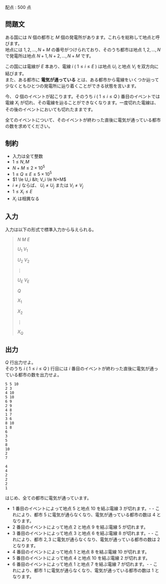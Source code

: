 配点 : $500$ 点

## 問題文

ある国には $N$ 個の都市と $M$ 個の発電所があります。これらを総称して地点と呼びます。<br>
地点には $1,2,\dots,N+M$ の番号がつけられており、そのうち都市は地点 $1,2,\dots,N$ で発電所は地点 $N+1,N+2,\dots,N+M$ です。

この国には電線が $E$ 本あり、電線 $i$ ( $1 \le i \le E$ ) は地点 $U_i$ と地点 $V_i$ を双方向に結びます。<br>
また、ある都市に **電気が通っている** とは、ある都市から電線をいくつか辿って少なくともひとつの発電所に辿り着くことができる状態を言います。

今、 $Q$ 個のイベントが起こります。そのうち $i$ ( $1 \le i \le Q$ ) 番目のイベントでは電線 $X_i$ が切れ、その電線を辿ることができなくなります。一度切れた電線は、その後のイベントにおいても切れたままです。

全てのイベントについて、そのイベントが終わった直後に電気が通っている都市の数を求めてください。

## 制約

- 入力は全て整数
- $1 \le N,M$
- $N+M \le 2 \times 10^5$
- $1 \le Q \le E \le 5 \times 10^5$
- $1 \le U_i &lt; V_i \le N+M$
- $i \neq j$ ならば、 $U_i \neq U_j$ または $V_i \neq V_j$
- $1 \le X_i \le E$
- $X_i$ は相異なる

## 入力

入力は以下の形式で標準入力から与えられる。

> $N$ $M$ $E$
> 
> $U_1$ $V_1$
> 
> $U_2$ $V_2$
> 
> $\vdots$
> 
> $U_E$ $V_E$
> 
> $Q$
> 
> $X_1$
> 
> $X_2$
> 
> $\vdots$
> 
> $X_Q$

## 出力

$Q$ 行出力せよ。<br>
そのうち $i$ ( $1 \le i \le Q$ ) 行目には $i$ 番目のイベントが終わった直後に電気が通っている都市の数を出力せよ。

```input1
5 5 10
2 3
4 10
5 10
6 9
2 9
4 8
1 7
3 6
8 10
1 8
6
3
5
8
10
2
7
```

```output1
4
4
2
2
2
1
```

はじめ、全ての都市に電気が通っています。

- $1$ 番目のイベントによって地点 $5$ と地点 $10$ を結ぶ電線 $3$ が切れます。-   - これにより、都市 $5$ に電気が通らなくなり、電気が通っている都市の数は $4$ となります。
- $2$ 番目のイベントによって地点 $2$ と地点 $9$ を結ぶ電線 $5$ が切れます。
- $3$ 番目のイベントによって地点 $3$ と地点 $6$ を結ぶ電線 $8$ が切れます。-   - これにより、都市 $2,3$ に電気が通らなくなり、電気が通っている都市の数は $2$ となります。
- $4$ 番目のイベントによって地点 $1$ と地点 $8$ を結ぶ電線 $10$ が切れます。
- $5$ 番目のイベントによって地点 $4$ と地点 $10$ を結ぶ電線 $2$ が切れます。
- $6$ 番目のイベントによって地点 $1$ と地点 $7$ を結ぶ電線 $7$ が切れます。-   - これにより、都市 $1$ に電気が通らなくなり、電気が通っている都市の数は $1$ となります。
